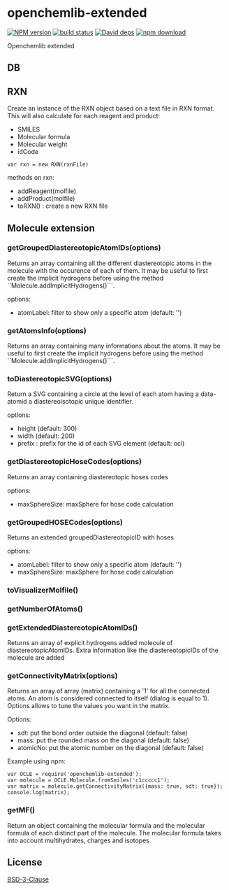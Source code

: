 # openchemlib-extended

  [![NPM version][npm-image]][npm-url]
  [![build status][travis-image]][travis-url]
  [![David deps][david-image]][david-url]
  [![npm download][download-image]][download-url]

Openchemlib extended

## DB



## RXN

Create an instance of the RXN object based on a text file in RXN format. This will also calculate for each reagent and product:
* SMILES
* Molecular formula
* Molecular weight
* idCode

```
var rxn = new RXN(rxnFile)
```

methods on rxn:
* addReagent(molfile)
* addProduct(molfile)
* toRXN() : create a new RXN file


## Molecule extension

### getGroupedDiastereotopicAtomIDs(options)

Returns an array containing all the different diastereotopic atoms in the molecule with the occurence of each of them.
It may be useful to first create the implicit hydrogens before using the method ``Molecule.addImplicitHydrogens()```.

options:
* atomLabel: filter to show only a specific atom (default: '')

### getAtomsInfo(options)

Returns an array containing many informations about the atoms.
It may be useful to first create the implicit hydrogens before using the method ``Molecule.addImplicitHydrogens()```.

### toDiastereotopicSVG(options)

Return a SVG containing a circle at the level of each atom having a data-atomid a diastereoisotopic unique identifier.

options:
* height (default: 300)
* width (default: 200)
* prefix : prefix for the id of each SVG element (default: ocl)



### getDiastereotopicHoseCodes(options)

Returns an array containing diastereotopic hoses codes

options:
* maxSphereSize: maxSphere for hose code calculation

### getGroupedHOSECodes(options)

Returns an extended groupedDiastereotopicID with hoses

options:
* atomLabel: filter to show only a specific atom (default: '')
* maxSphereSize: maxSphere for hose code calculation

### toVisualizerMolfile()

### getNumberOfAtoms()

### getExtendedDiastereotopicAtomIDs()

Returns an array of explicit hydrogens added molecule of diastereotopicAtomIDs.
Extra information like the diastereotopicIDs of the molecule are added

### getConnectivityMatrix(options)

Returns an array of array (matrix) containing a '1' for all the connected atoms.
An atom is considered connected to itself (dialog is equal to 1). Options allows to
tune the values you want in the matrix.

Options:
* sdt: put the bond order outside the diagonal (default: false)
* mass: put the rounded mass on the diagonal (default: false)
* atomicNo: put the atomic number on the diagonal (default: false)

Example using npm:
```
var OCLE = require('openchemlib-extended');
var molecule = OCLE.Molecule.fromSmiles('c1ccccc1');
var matrix = molecule.getConnectivityMatrix({mass: true, sdt: true});
console.log(matrix);
```



### getMF()

Return an object containing the molecular formula and the molecular formula of each distinct
part of the molecule.
The molecular formula takes into account multihydrates, charges and isotopes.

## License

  [BSD-3-Clause](./LICENSE)

[npm-image]: https://img.shields.io/npm/v/openchemlib-extended.svg?style=flat-square
[npm-url]: https://www.npmjs.com/package/openchemlib-extended
[travis-image]: https://img.shields.io/travis/cheminfo-js/openchemlib-extended/master.svg?style=flat-square
[travis-url]: https://travis-ci.org/cheminfo-js/openchemlib-extended
[david-image]: https://img.shields.io/david/cheminfo-js/openchemlib-extended.svg?style=flat-square
[david-url]: https://david-dm.org/cheminfo-js/openchemlib-extended
[download-image]: https://img.shields.io/npm/dm/openchemlib-extended.svg?style=flat-square
[download-url]: https://www.npmjs.com/package/openchemlib-extended
